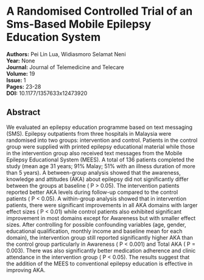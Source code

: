 # A Randomised Controlled Trial of an Sms-Based Mobile Epilepsy Education System

**Authors:** Pei Lin Lua, Widiasmoro Selamat Neni  
**Year:** None  
**Journal:** Journal of Telemedicine and Telecare  
**Volume:** 19  
**Issue:** 1  
**Pages:** 23-28  
**DOI:** 10.1177/1357633x12473920  

## Abstract
We evaluated an epilepsy education programme based on text messaging (SMS). Epilepsy outpatients from three hospitals in Malaysia were randomised into two groups: intervention and control. Patients in the control group were supplied with printed epilepsy educational material while those in the intervention group also received text messages from the Mobile Epilepsy Educational System (MEES). A total of 136 patients completed the study (mean age 31 years; 91% Malay; 51% with an illness duration of more than 5 years). A between-group analysis showed that the awareness, knowledge and attitudes (AKA) about epilepsy did not significantly differ between the groups at baseline ( P > 0.05). The intervention patients reported better AKA levels during follow-up compared to the control patients ( P < 0.05). A within-group analysis showed that in intervention patients, there were significant improvements in all AKA domains with larger effect sizes ( P < 0.01) while control patients also exhibited significant improvement in most domains except for Awareness but with smaller effect sizes. After controlling for possible confounding variables (age, gender, educational qualification, monthly income and baseline mean for each domain), the intervention group still reported significantly higher AKA than the control group particularly in Awareness ( P < 0.001) and Total AKA ( P = 0.003). There was also significantly better medication adherence and clinic attendance in the intervention group ( P < 0.05). The results suggest that the addition of the MEES to conventional epilepsy education is effective in improving AKA.


